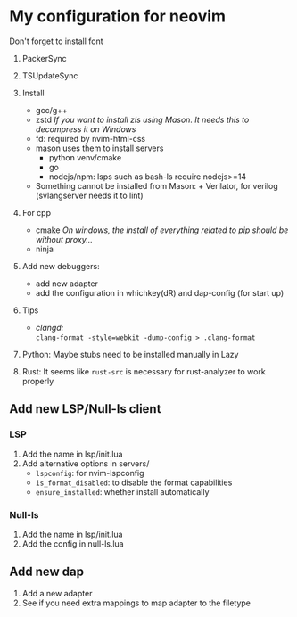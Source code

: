 # My configuration for neovim

Don't forget to install font

1. PackerSync
2. TSUpdateSync
3. Install

   - gcc/g++
   - zstd _If you want to install zls using Mason. It needs this to decompress it on Windows_
   - fd: required by nvim-html-css
   - mason uses them to install servers
     - python venv/cmake
     - go
     - nodejs/npm: lsps such as bash-ls require nodejs>=14
   - Something cannot be installed from Mason: + Verilator, for verilog (svlangserver needs it to lint)
     <br/>

4. For cpp

   - cmake _On windows, the install of everything related to pip should be without proxy..._
   - ninja

5. Add new debuggers:

   - add new adapter
   - add the configuration in whichkey(<leader>dR) and dap-config (for start up)

6. Tips

   - _clangd:_ <br/>
     `clang-format -style=webkit -dump-config > .clang-format`

7. Python:
   Maybe stubs need to be installed manually in Lazy

8. Rust:
   It seems like `rust-src` is necessary for rust-analyzer to work properly

## Add new LSP/Null-ls client

### LSP

1. Add the name in lsp/init.lua
2. Add alternative options in servers/
   - `lspconfig`: for nvim-lspconfig
   - `is_format_disabled`: to disable the format capabilities
   - `ensure_installed`: whether install automatically

### Null-ls

1. Add the name in lsp/init.lua
2. Add the config in null-ls.lua

## Add new dap

1. Add a new adapter
2. See if you need extra mappings to map adapter to the filetype
